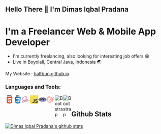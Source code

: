 ## Hello There :bearded_person: I'm Dimas Iqbal Pradana

# I'm a Freelancer Web & Mobile App Developer

- I'm currently freelancing, also looking for interesting job offers :grinning:
- Live in Boyolali, Central Java, Indonesia :earth_asia:

My Website : [halfbun.github.io](https:://halfbun.github.io)

### Languages and Tools:

<img align="left" alt="HTML5" width="26px" src="https://raw.githubusercontent.com/github/explore/80688e429a7d4ef2fca1e82350fe8e3517d3494d/topics/html/html.png" />
<img align="left" alt="CSS3" width="26px" src="https://raw.githubusercontent.com/github/explore/80688e429a7d4ef2fca1e82350fe8e3517d3494d/topics/css/css.png" />
<img align="left" alt="SASS" width="26px" src="https://raw.githubusercontent.com/github/explore/80688e429a7d4ef2fca1e82350fe8e3517d3494d/topics/sass/sass.png" />
<img align="left" alt="JavaScript" width="26px" src="https://raw.githubusercontent.com/github/explore/80688e429a7d4ef2fca1e82350fe8e3517d3494d/topics/javascript/javascript.png" />
<img align="left" alt="PHP" width="26px" src="https://raw.githubusercontent.com/github/explore/ccc16358ac4530c6a69b1b80c7223cd2744dea83/topics/php/php.png" />
<img align="left" alt="Laravel" width="26px" src="https://raw.githubusercontent.com/github/explore/56a826d05cf762b2b50ecbe7d492a839b04f3fbf/topics/laravel/laravel.png" />
<img align="left" alt="Bootstrap" width="26px" src="https://github.com/get-icon/geticon/raw/master/icons/bootstrap.svg" />
<img align="left" alt="Bootstrap" width="26px" src="https://github.com/get-icon/geticon/raw/master/icons/tailwindcss-icon.svg" />

<br/>

## Github Stats

[![Dimas Iqbal Pradana's github stats](https://github-readme-stats.vercel.app/api?username=halfbun&include_all_commits=true&hide=stars,prs&count_private=true&show_icons=true&theme=vue)](https://github.com/halfbun/github-readme-stats)


